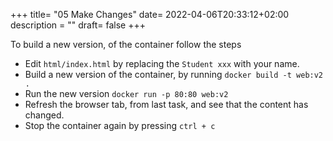 +++
title= "05 Make Changes"
date= 2022-04-06T20:33:12+02:00
description = ""
draft= false
+++

To build a new version, of the container follow the steps 

- Edit `html/index.html` by replacing the `Student xxx` with your name.
- Build a new version of the container, by running `docker build -t web:v2 .` 
- Run the new version `docker run -p 80:80 web:v2`
- Refresh the browser tab, from last task, and see that the content has changed.
- Stop the container again by pressing `ctrl + c`
